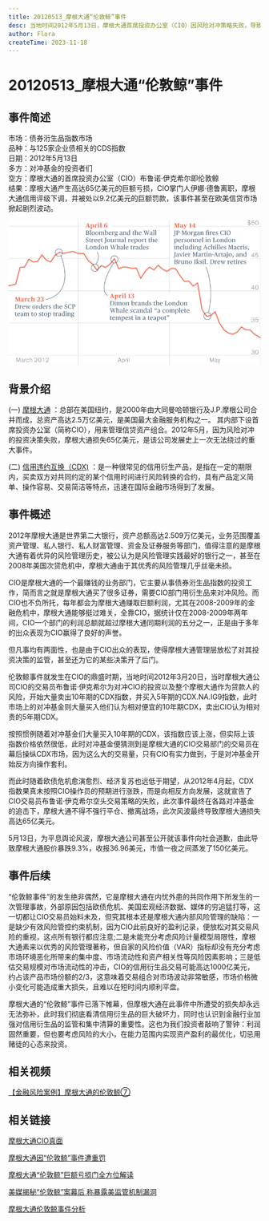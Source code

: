```yaml
---
title: 20120513_摩根大通“伦敦鲸”事件
desc: 当地时间2012年5月13日，摩根大通首席投资办公室（CIO）因风险对冲策略失败，导致摩根大通银行衍生品押注产生高达65亿美元的巨大亏损，这是摩根大通银行史上最大规模的亏损，因此事件对企业债的交易造成信贷市场的剧烈波动，所以该事件被称为“伦敦鲸事件”。
author: Flora
createTime: 2023-11-18
---
```


#  20120513_摩根大通“伦敦鲸”事件

## 事件简述
市场：债券洐生品指数市场  
品种：与125家企业债相关的CDS指数  
日期：2012年5月13日  
多方：对冲基金的投资者们  
空方：摩根大通的首席投资办公室（CIO）布鲁诺·伊克希尔即伦敦鲸  
结果：摩根大通产生高达65亿美元的巨额亏损，CIO掌门人伊娜·德鲁离职，摩根大通信用评级下调，并被处以9.2亿美元的巨额罚款，该事件甚至在欧美信贷市场掀起剧烈波动。	

![20120513_JP_Morgan_London_Whale_Incident](20120513_JP_Morgan_London_Whale_Incident.png)
## 背景介绍

(一) [摩根大通](https://baike.baidu.com/item/%E6%91%A9%E6%A0%B9%E5%A4%A7%E9%80%9A?fromModule=lemma_search-box#8) ：总部在美国纽约，是2000年由大同曼哈顿银行及J.P.摩根公司合并而成，总资产高达2.5万亿美元，是美国最大金融服务机构之一。 其内部下设首席投资办公室（简称CIO），用来管理信贷资产组合。2012年5月，因为风险对冲的投资决策失败，摩根大通损失65亿美元，是该公司发展史上一次无法绕过的重大事件。

(二) [信用违约互换（CDX)](https://baike.baidu.com/item/%E4%BF%A1%E7%94%A8%E8%BF%9D%E7%BA%A6%E4%BA%92%E6%8D%A2?fromModule=lemma_search-box) ：是一种很常见的信用衍生产品，是指在一定的期限内，买卖双方对共同约定的某个信用时间进行风险转换的合约，具有产品定义简单、操作容易、交易简洁等特点，迅速在国际金融市场得到了发展。

## 事件概述

2012年摩根大通是世界第二大银行，资产总额高达2.509万亿美元，业务范围覆盖资产管理、私人银行、私人财富管理、资金及证券服务等部门，值得注意的是摩根大通有着优异的风险管理历史，被公认为是风险管理实践最好的银行之一，甚至在2008年美国次贷危机中，摩根大通由于其优秀的风险管理几乎丝毫未损。

CIO是摩根大通的一个最赚钱的业务部门，它主要从事债券洐生品指数的投资工作，简而言之就是摩根大通买了很多证券，需要CIO部门用衍生品来对冲风险。而CIO也不负所托，每年都会为摩根大通赚取巨额利润，尤其在2008-2009年的金融危机中，摩根大通能够挺过难关，全靠CIO，据统计仅在2008-2009年两年间，CIO一个部门的利润总额就超过摩根大通同期利润的五分之一，正是由于多年的出众表现为CIO赢得了良好的声誉。

但凡事均有两面性，也是由于CIO出众的表现，使得摩根大通管理层放松了对其投资决策的监管，甚至还为它的某些决策开了后门。

伦敦鲸事件就发生在CIO的鼎盛时期，当地时间2012年3月20日，当时摩根大通公司CIO的交易员布鲁诺·伊克希尔为对冲CIO的投资以及整个摩根大通作为贷款人的风险，开始大量卖出10年期的CDX指数，并买入5年期的CDX.NA.IG9指数，此时市场上的对冲基金则大量买入他们认为相对便宜的10年期CDX，卖出CIO认为相对贵的5年期CDX。

按照惯例随着对冲基金们大量买入10年期的CDX，该指数应该上涨，但实际上该指数价格依然很低，此时对冲基金便猜测到是摩根大通的CIO交易部门的交易员在幕后操纵CDX市场，因为这么大的交易量，只有CIO有实力做到，于是对冲基金开始反方向操作套利。

而此时随着欧债危机愈演愈烈、经济复苏也远低于期望，从2012年4月起，CDX指数果真未按照CIO操作员的预期进行涨跌，而是向相反方向发展，这就宣告了CIO交易员布鲁诺·伊克希尔空头交易策略的失败，此次事件最终在各路对冲基金的追击下，摩根大通不得不强行平仓、撤离战场，此次风波最终导致摩根大通损失高达65亿美元。

5月13日，为平息舆论风波，摩根大通公司甚至公开就该事件向社会道歉，由此导致摩根大通股价暴跌9.3%，收报36.96美元，市值一夜之间蒸发了150亿美元。
## 事件后续
 “伦敦鲸事件”的发生绝非偶然，它是摩根大通在内忧外患的共同作用下所发生的一次管理事故，外部原因包括欧债危机、美国宏观经济数据、媒体的穷追猛打等，这一切都让CIO交易员始料未及，但究其根本还是摩根大通内部风险管理的缺陷：一是缺少有效风险管控约束机制，因为CIO此前良好的盈利记录，便放松对其交易风险的重视，这点所有银行都应注意;二是未能充分考虑风险计量模型局限性，摩根大通素来以优秀的风险管理著称，但自家的风险价值（VAR）指标却没有充分考虑市场环境恶化所带来的集中度、市场流动性和资产相关性等风险因素影响；三是低估交易规模对市场流动性的冲击，CIO的信用衍生品交易可能高达1000亿美元，约占该产品市场份额的2/3，这意味着交易组合对市场波动非常敏感，市场价格微小变化可能造成重大损失，且难以在短时间内顺利平盘。

摩根大通的“伦敦鲸”事件已落下帷幕，但摩根大通在此事件中所遭受的损失却永远无法弥补，此时我们彻底看清信用衍生品的巨大破坏力，同时也认识到金融行业加强对信用衍生品的监管和集中清算的重要性。这也为我们投资者敲响了警钟：利润固然重要，但也要考虑风险的大小，在能力范围内实现资产盈利的最优化，切忌用赌徒的心态来投资。
	
## 相关视频
[【金融风险案例】摩根大通的伦敦鲸⑦](https://www.bilibili.com/video/BV1WZ4y1W78v?vd_source=afeaf1bbefec5c4f552772f6a2290b8b)
## 相关链接
[摩根大通CIO真面](https://www.docin.com/p-1014149588.html)
			 
[摩根大通因“伦敦鲸”事件遭重罚](http://m.ldnews.cn/pcarticle/235306?mobile)
			 
[摩根大通“伦敦鲸”巨额亏损门全方位解读](http://finance.sina.com.cn/world/20120512/025312050355.shtml)
			 
[美媒揭秘“伦敦鲸”案幕后 称暴露美监管机制漏洞](https://www.chinanews.com/fortune/2013/08-19/5178713.shtml)
			 
[摩根大通伦敦鲸事件分析](https://www.weivol.cn/2018/01/london-whale/)
